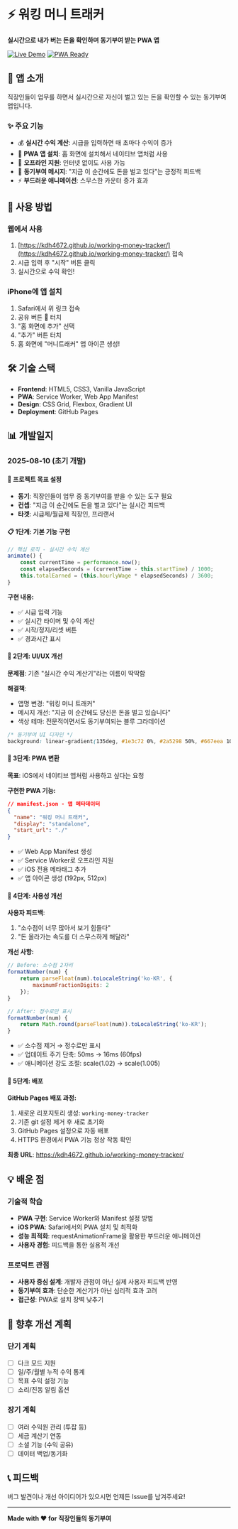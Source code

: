 # ⚡ 워킹 머니 트래커

**실시간으로 내가 버는 돈을 확인하며 동기부여 받는 PWA 앱**

[![Live Demo](https://img.shields.io/badge/Live-Demo-success)](https://kdh4672.github.io/working-money-tracker/)
[![PWA Ready](https://img.shields.io/badge/PWA-Ready-blue)](https://kdh4672.github.io/working-money-tracker/)

## 📱 앱 소개

직장인들이 업무를 하면서 실시간으로 자신이 벌고 있는 돈을 확인할 수 있는 동기부여 앱입니다.

### ✨ 주요 기능
- 💰 **실시간 수익 계산**: 시급을 입력하면 매 초마다 수익이 증가
- 📱 **PWA 앱 설치**: 홈 화면에 설치해서 네이티브 앱처럼 사용
- 🔄 **오프라인 지원**: 인터넷 없이도 사용 가능
- 💪 **동기부여 메시지**: "지금 이 순간에도 돈을 벌고 있다"는 긍정적 피드백
- ⚡ **부드러운 애니메이션**: 스무스한 카운터 증가 효과

## 🚀 사용 방법

### 웹에서 사용
1. [https://kdh4672.github.io/working-money-tracker/](https://kdh4672.github.io/working-money-tracker/) 접속
2. 시급 입력 후 "시작" 버튼 클릭
3. 실시간으로 수익 확인!

### iPhone에 앱 설치
1. Safari에서 위 링크 접속
2. 공유 버튼 🔗 터치
3. "홈 화면에 추가" 선택
4. "추가" 버튼 터치
5. 홈 화면에 "머니트래커" 앱 아이콘 생성!

## 🛠️ 기술 스택

- **Frontend**: HTML5, CSS3, Vanilla JavaScript
- **PWA**: Service Worker, Web App Manifest
- **Design**: CSS Grid, Flexbox, Gradient UI
- **Deployment**: GitHub Pages

## 📊 개발일지

### 2025-08-10 (초기 개발)

#### 🎯 프로젝트 목표 설정
- **동기**: 직장인들이 업무 중 동기부여를 받을 수 있는 도구 필요
- **컨셉**: "지금 이 순간에도 돈을 벌고 있다"는 실시간 피드백
- **타겟**: 시급제/월급제 직장인, 프리랜서

#### 📋 1단계: 기본 기능 구현
```javascript
// 핵심 로직 - 실시간 수익 계산
animate() {
    const currentTime = performance.now();
    const elapsedSeconds = (currentTime - this.startTime) / 1000;
    this.totalEarned = (this.hourlyWage * elapsedSeconds) / 3600;
}
```

**구현 내용:**
- ✅ 시급 입력 기능
- ✅ 실시간 타이머 및 수익 계산
- ✅ 시작/정지/리셋 버튼
- ✅ 경과시간 표시

#### 🎨 2단계: UI/UX 개선
**문제점**: 기존 "실시간 수익 계산기"라는 이름이 딱딱함

**해결책**: 
- 앱명 변경: "워킹 머니 트래커"
- 메시지 개선: "지금 이 순간에도 당신은 돈을 벌고 있습니다"
- 색상 테마: 전문적이면서도 동기부여되는 블루 그라데이션

```css
/* 동기부여 UI 디자인 */
background: linear-gradient(135deg, #1e3c72 0%, #2a5298 50%, #667eea 100%);
```

#### 📱 3단계: PWA 변환
**목표**: iOS에서 네이티브 앱처럼 사용하고 싶다는 요청

**구현한 PWA 기능:**
```json
// manifest.json - 앱 메타데이터
{
  "name": "워킹 머니 트래커",
  "display": "standalone",
  "start_url": "./"
}
```

- ✅ Web App Manifest 생성
- ✅ Service Worker로 오프라인 지원
- ✅ iOS 전용 메타태그 추가
- ✅ 앱 아이콘 생성 (192px, 512px)

#### 🔧 4단계: 사용성 개선
**사용자 피드백**: 
1. "소수점이 너무 많아서 보기 힘들다"
2. "돈 올라가는 속도를 더 스무스하게 해달라"

**개선 사항:**
```javascript
// Before: 소수점 2자리
formatNumber(num) {
    return parseFloat(num).toLocaleString('ko-KR', {
        maximumFractionDigits: 2
    });
}

// After: 정수로만 표시
formatNumber(num) {
    return Math.round(parseFloat(num)).toLocaleString('ko-KR');
}
```

- ✅ 소수점 제거 → 정수로만 표시
- ✅ 업데이트 주기 단축: 50ms → 16ms (60fps)
- ✅ 애니메이션 강도 조절: scale(1.02) → scale(1.005)

#### 🚀 5단계: 배포
**GitHub Pages 배포 과정:**
1. 새로운 리포지토리 생성: `working-money-tracker`
2. 기존 git 설정 제거 후 새로 초기화
3. GitHub Pages 설정으로 자동 배포
4. HTTPS 환경에서 PWA 기능 정상 작동 확인

**최종 URL**: https://kdh4672.github.io/working-money-tracker/

## 💡 배운 점

### 기술적 학습
- **PWA 구현**: Service Worker와 Manifest 설정 방법
- **iOS PWA**: Safari에서의 PWA 설치 및 최적화
- **성능 최적화**: requestAnimationFrame을 활용한 부드러운 애니메이션
- **사용자 경험**: 피드백을 통한 실용적 개선

### 프로덕트 관점
- **사용자 중심 설계**: 개발자 관점이 아닌 실제 사용자 피드백 반영
- **동기부여 효과**: 단순한 계산기가 아닌 심리적 효과 고려
- **접근성**: PWA로 설치 장벽 낮추기

## 🔮 향후 개선 계획

### 단기 계획
- [ ] 다크 모드 지원
- [ ] 일/주/월별 누적 수익 통계
- [ ] 목표 수익 설정 기능
- [ ] 소리/진동 알림 옵션

### 장기 계획  
- [ ] 여러 수익원 관리 (투잡 등)
- [ ] 세금 계산기 연동
- [ ] 소셜 기능 (수익 공유)
- [ ] 데이터 백업/동기화

## 📞 피드백

버그 발견이나 개선 아이디어가 있으시면 언제든 Issue를 남겨주세요!

---

**Made with ❤️ for 직장인들의 동기부여**